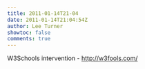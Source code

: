 ```yaml
---
title: 2011-01-14T21-04
date: 2011-01-14T21:04:54Z
author: Lee Turner
showtoc: false
comments: true
---
```


W3Schools intervention - http://w3fools.com/

